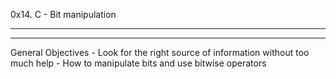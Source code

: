 0x14. C - Bit manipulation
__________________________

****
General Objectives
	- Look for the right source of information without too much help
	- How to manipulate bits and use bitwise operators
